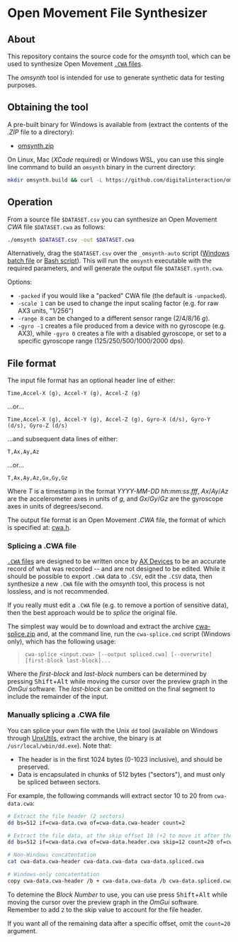 # Open Movement File Synthesizer

## About

This repository contains the source code for the *omsynth* tool, which can be used to synthesize Open Movement [`.CWA` files](https://github.com/digitalinteraction/openmovement/blob/master/Docs/ax3/ax3-technical.md#measurement-data).

The *omsynth* tool is intended for use to generate synthetic data for testing purposes.


## Obtaining the tool

A pre-built binary for Windows is available from (extract the contents of the *.ZIP* file to a directory):

* [omsynth.zip](bin/omsynth.zip?raw=true)

<!--
* [OpenMovement GitHub](https://github.com/digitalinteraction/openmovement/blob/master/Downloads/AX3/omsynth.zip?raw=true).
-->

On Linux, Mac (*XCode* required) or Windows WSL, you can use this single line command to build an `omsynth` binary in the current directory:

```bash
mkdir omsynth.build && curl -L https://github.com/digitalinteraction/omsynth/archive/master.zip -o omsynth.build/master.zip && unzip omsynth.build/master.zip -d omsynth.build && make -C omsynth.build/omsynth-master/src/omsynth && cp omsynth.build/omsynth-master/src/omsynth/omsynth .
```

## Operation

From a source file `$DATASET.csv` you can synthesize an Open Movement *CWA* file `$DATASET.cwa` as follows:

```bash
./omsynth $DATASET.csv -out $DATASET.cwa
```

Alternatively, drag the `$DATASET.csv` over the `_omsynth-auto` script ([Windows batch file](bin/_omsynth-auto.cmd?raw=true) or [Bash script](bin/_omsynth-auto.sh?raw=true)).  This will run the `omsynth` executable with the required parameters, and will generate the output file `$DATASET.synth.cwa`.

Options:

  * `-packed` if you would like a "packed" CWA file (the default is `-unpacked`).
  * `-scale 1` can be used to change the input scaling factor (e.g. for raw AX3 units, "1/256")
  * `-range 8` can be changed to a different sensor range (2/4/8/16 _g_).
  * `-gyro -1` creates a file produced from a device with no gyroscope (e.g. AX3), while `-gyro 0` creates a file with a disabled gyroscope, or set to a specific gyroscope range (125/250/500/1000/2000 dps).

## File format

The input file format has an optional header line of either:

	Time,Accel-X (g), Accel-Y (g), Accel-Z (g)
	
...or...

	Time,Accel-X (g), Accel-Y (g), Accel-Z (g), Gyro-X (d/s), Gyro-Y (d/s), Gyro-Z (d/s)

...and subsequent data lines of either:

	T,Ax,Ay,Az
	
...or...

	T,Ax,Ay,Az,Gx,Gy,Gz

Where *T* is a timestamp in the format *YYYY-MM-DD hh:mm:ss.fff*, *Ax*/*Ay*/*Az* are the accelerometer axes in units of *g*, and *Gx*/*Gy*/*Gz* are the gyroscope axes in units of degrees/second.

The output file format is an Open Movement *.CWA* file, the format of which is specified at: [cwa.h](https://github.com/digitalinteraction/openmovement/blob/master/Docs/ax3/cwa.h).  


### Splicing a .CWA file

[`.CWA` files](https://github.com/digitalinteraction/openmovement/blob/master/Docs/ax3/ax3-technical.md#measurement-data) are designed to be written once by [AX Devices](https://github.com/digitalinteraction/openmovement/wiki/AX3) to be an accurate record of what was recorded -- and are not designed to be edited.  While it should be possible to export `.CWA` data to `.CSV`, edit the `.CSV` data, then synthesize a new `.CWA` file with the *omsynth* tool, this process is not lossless, and is not recommended.

If you really must edit a `.CWA` file (e.g. to remove a portion of sensitive data), then the best approach would be to *splice* the original file.

The simplest way would be to download and extract the archive [cwa-splice.zip](https://github.com/digitalinteraction/omsynth/raw/master/bin/cwa-splice.zip) and, at the command line, run the `cwa-splice.cmd` script (Windows only), which has the following usage:

> ```
> cwa-splice <input.cwa> [--output spliced.cwa] [--overwrite] [first-block last-block]...
> ```

Where the *first-block* and *last-block* numbers can be determined by pressing <kbd>Shift</kbd>+<kbd>Alt</kbd> while moving the cursor over the preview graph in the *OmGui* software.  The *last-block* can be omitted on the final segment to include the remainder of the input.


### Manually splicing a .CWA file

You can splice your own file with the Unix `dd` tool (available on Windows through [UnxUtils](https://sourceforge.net/projects/unxutils/), extract the archive, the binary is at `/usr/local/wbin/dd.exe`).  Note that:

* The header is in the first 1024 bytes (0-1023 inclusive), and should be preserved.
* Data is encapsulated in chunks of 512 bytes ("sectors"), and must only be spliced between sectors.

For example, the following commands will extract sector 10 to 20 from `cwa-data.cwa`:

```bash
# Extract the file header (2 sectors)
dd bs=512 if=cwa-data.cwa of=cwa-data.cwa-header count=2

# Extract the file data, at the skip offset 10 (+2 to move it after the header), and 20 count number of blocks
dd bs=512 if=cwa-data.cwa of=cwa-data.header.cwa skip=12 count=20 of=cwa-data.cwa-data

# Non-Windows concatentation
cat cwa-data.cwa-header cwa-data.cwa-data cwa-data.spliced.cwa

# Windows-only concatentation
copy cwa-data.cwa-header /b + cwa-data.cwa-data /b cwa-data.spliced.cwa /b
```

To detemine the *Block Number* to use, you can use press <kbd>Shift</kbd>+<kbd>Alt</kbd> while moving the cursor over the preview graph in the *OmGui* software.  Remember to add `2` to the skip value to account for the file header.

If you want all of the remaining data after a specific offset, omit the `count=20` argument.
